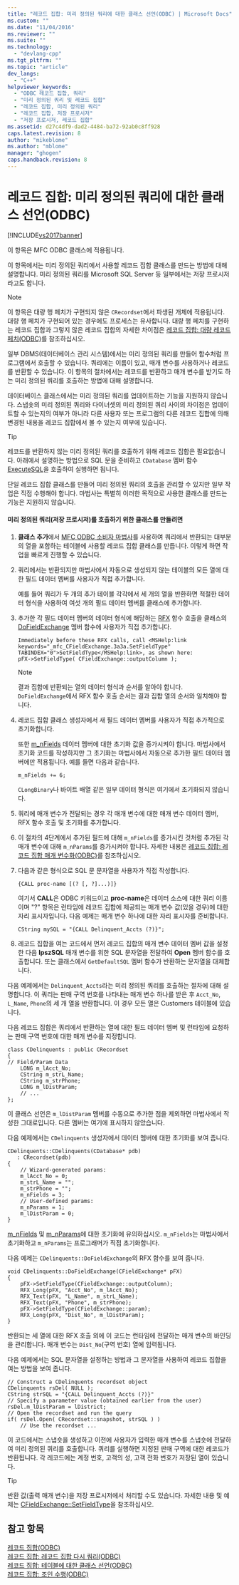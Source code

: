 ```yaml
---
title: "레코드 집합: 미리 정의된 쿼리에 대한 클래스 선언(ODBC) | Microsoft Docs"
ms.custom: ""
ms.date: "11/04/2016"
ms.reviewer: ""
ms.suite: ""
ms.technology: 
  - "devlang-cpp"
ms.tgt_pltfrm: ""
ms.topic: "article"
dev_langs: 
  - "C++"
helpviewer_keywords: 
  - "ODBC 레코드 집합, 쿼리"
  - "미리 정의된 쿼리 및 레코드 집합"
  - "레코드 집합, 미리 정의된 쿼리"
  - "레코드 집합, 저장 프로시저"
  - "저장 프로시저, 레코드 집합"
ms.assetid: d27c4df9-dad2-4484-ba72-92ab0c8ff928
caps.latest.revision: 8
author: "mikeblome"
ms.author: "mblome"
manager: "ghogen"
caps.handback.revision: 8
---
```

# 레코드 집합: 미리 정의된 쿼리에 대한 클래스 선언(ODBC)
[!INCLUDE[vs2017banner](../../assembler/inline/includes/vs2017banner.md)]

이 항목은 MFC ODBC 클래스에 적용됩니다.  
  
 이 항목에서는 미리 정의된 쿼리에서 사용할 레코드 집합 클래스를 만드는 방법에 대해 설명합니다. 미리 정의된 쿼리를 Microsoft SQL Server 등 일부에서는 저장 프로시저라고도 합니다.  
  
> [!NOTE]
>  이 항목은 대량 행 페치가 구현되지 않은 `CRecordset`에서 파생된 개체에 적용됩니다.  대량 행 페치가 구현되어 있는 경우에도 프로세스는 유사합니다.  대량 행 페치를 구현하는 레코드 집합과 그렇지 않은 레코드 집합의 자세한 차이점은 [레코드 집합: 대량 레코드 페치\(ODBC\)](../../data/odbc/recordset-fetching-records-in-bulk-odbc.md)를 참조하십시오.  
  
 일부 DBMS\(데이터베이스 관리 시스템\)에서는 미리 정의된 쿼리를 만들어 함수처럼 프로그램에서 호출할 수 있습니다.  쿼리에는 이름이 있고, 매개 변수를 사용하거나 레코드를 반환할 수 있습니다.  이 항목의 절차에서는 레코드를 반환하고 매개 변수를 받기도 하는 미리 정의된 쿼리를 호출하는 방법에 대해 설명합니다.  
  
 데이터베이스 클래스에서는 미리 정의된 쿼리를 업데이트하는 기능을 지원하지 않습니다.  스냅숏의 미리 정의된 쿼리와 다이너셋의 미리 정의된 쿼리 사이의 차이점은 업데이트할 수 있는지의 여부가 아니라 다른 사용자 또는 프로그램의 다른 레코드 집합에 의해 변경된 내용을 레코드 집합에서 볼 수 있는지 여부에 있습니다.  
  
> [!TIP]
>  레코드를 반환하지 않는 미리 정의된 쿼리를 호출하기 위해 레코드 집합은 필요없습니다.  아래에서 설명하는 방법으로 SQL 문을 준비하고 `CDatabase` 멤버 함수 [ExecuteSQL](../Topic/CDatabase::ExecuteSQL.md)을 호출하여 실행하면 됩니다.  
  
 단일 레코드 집합 클래스를 만들어 미리 정의된 쿼리의 호출을 관리할 수 있지만 일부 작업은 직접 수행해야 합니다.  마법사는 특별히 이러한 목적으로 사용한 클래스를 만드는 기능은 지원하지 않습니다.  
  
#### 미리 정의된 쿼리\(저장 프로시저\)를 호출하기 위한 클래스를 만들려면  
  
1.  **클래스 추가**에서 [MFC ODBC 소비자 마법사](../../mfc/reference/adding-an-mfc-odbc-consumer.md)를 사용하여 쿼리에서 반환되는 대부분의 열을 포함하는 테이블에 사용할 레코드 집합 클래스를 만듭니다.  이렇게 하면 작업을 빠르게 진행할 수 있습니다.  
  
2.  쿼리에서는 반환되지만 마법사에서 자동으로 생성되지 않는 테이블의 모든 열에 대한 필드 데이터 멤버를 사용자가 직접 추가합니다.  
  
     예를 들어 쿼리가 두 개의 추가 테이블 각각에서 세 개의 열을 반환하면 적절한 데이터 형식을 사용하여 여섯 개의 필드 데이터 멤버를 클래스에 추가합니다.  
  
3.  추가한 각 필드 데이터 멤버의 데이터 형식에 해당하는 [RFX](../../data/odbc/record-field-exchange-rfx.md) 함수 호출을 클래스의 [DoFieldExchange](../Topic/CRecordset::DoFieldExchange.md) 멤버 함수에 사용자가 직접 추가합니다.  
  
    ```  
    Immediately before these RFX calls, call <MSHelp:link keywords="_mfc_CFieldExchange.3a3a.SetFieldType" TABINDEX="0">SetFieldType</MSHelp:link>, as shown here:   
    pFX->SetFieldType( CFieldExchange::outputColumn );  
    ```  
  
    > [!NOTE]
    >  결과 집합에 반환되는 열의 데이터 형식과 순서를 알아야 합니다.  `DoFieldExchange`에서 RFX 함수 호출 순서는 결과 집합 열의 순서와 일치해야 합니다.  
  
4.  레코드 집합 클래스 생성자에서 새 필드 데이터 멤버를 사용자가 직접 추가적으로 초기화합니다.  
  
     또한 [m\_nFields](../Topic/CRecordset::m_nFields.md) 데이터 멤버에 대한 초기화 값을 증가시켜야 합니다.  마법사에서 초기화 코드를 작성하지만 그 초기화는 마법사에서 자동으로 추가한 필드 데이터 멤버에만 적용됩니다.  예를 들면 다음과 같습니다.  
  
    ```  
    m_nFields += 6;  
    ```  
  
     `CLongBinary`나 바이트 배열 같은 일부 데이터 형식은 여기에서 초기화되지 않습니다.  
  
5.  쿼리에 매개 변수가 전달되는 경우 각 매개 변수에 대한 매개 변수 데이터 멤버, RFX 함수 호출 및 초기화를 추가합니다.  
  
6.  이 절차의 4단계에서 추가된 필드에 대해 `m_nFields`를 증가시킨 것처럼 추가된 각 매개 변수에 대해 `m_nParams`를 증가시켜야 합니다.  자세한 내용은 [레코드 집합: 레코드 집합 매개 변수화\(ODBC\)](../../data/odbc/recordset-parameterizing-a-recordset-odbc.md)를 참조하십시오.  
  
7.  다음과 같은 형식으로 SQL 문 문자열을 사용자가 직접 작성합니다.  
  
    ```  
    {CALL proc-name [(? [, ?]...)]}  
    ```  
  
     여기서 **CALL**은 ODBC 키워드이고 **proc\-name**은 데이터 소스에 대한 쿼리 이름이며 "?" 항목은 런타임에 레코드 집합에 제공되는 매개 변수 값\(있을 경우\)에 대한 자리 표시자입니다.  다음 예제는 매개 변수 하나에 대한 자리 표시자를 준비합니다.  
  
    ```  
    CString mySQL = "{CALL Delinquent_Accts (?)}";  
    ```  
  
8.  레코드 집합을 여는 코드에서 먼저 레코드 집합의 매개 변수 데이터 멤버 값을 설정한 다음 **lpszSQL** 매개 변수를 위한 SQL 문자열을 전달하여 **Open** 멤버 함수를 호출합니다.  또는 클래스에서 `GetDefaultSQL` 멤버 함수가 반환하는 문자열을 대체합니다.  
  
 다음 예제에서는 `Delinquent_Accts`라는 미리 정의된 쿼리를 호출하는 절차에 대해 설명합니다. 이 쿼리는 판매 구역 번호를 나타내는 매개 변수 하나를 받은 후  `Acct_No`, `L_Name`, `Phone`의 세 개 열을 반환합니다.  이 경우 모든 열은 Customers 테이블에 있습니다.  
  
 다음 레코드 집합은 쿼리에서 반환하는 열에 대한 필드 데이터 멤버 및 런타임에 요청하는 판매 구역 번호에 대한 매개 변수를 지정합니다.  
  
```  
class CDelinquents : public CRecordset  
{  
// Field/Param Data  
    LONG m_lAcct_No;  
    CString m_strL_Name;  
    CString m_strPhone;  
    LONG m_lDistParam;  
    // ...  
};  
```  
  
 이 클래스 선언은 `m_lDistParam` 멤버를 수동으로 추가한 점을 제외하면 마법사에서 작성한 그대로입니다.  다른 멤버는 여기에 표시하지 않았습니다.  
  
 다음 예제에서는 `CDelinquents` 생성자에서 데이터 멤버에 대한 초기화를 보여 줍니다.  
  
```  
CDelinquents::CDelinquents(CDatabase* pdb)  
   : CRecordset(pdb)  
{  
    // Wizard-generated params:  
    m_lAcct_No = 0;  
    m_strL_Name = "";  
    m_strPhone = "";  
    m_nFields = 3;  
    // User-defined params:  
    m_nParams = 1;  
    m_lDistParam = 0;  
}  
```  
  
 [m\_nFields](../Topic/CRecordset::m_nFields.md) 및 [m\_nParams](../Topic/CRecordset::m_nParams.md)에 대한 초기화에 유의하십시오.  `m_nFields`는 마법사에서 초기화하고 `m_nParams`는 프로그래머가 직접 초기화합니다.  
  
 다음 예제는 `CDelinquents::DoFieldExchange`의 RFX 함수를 보여 줍니다.  
  
```  
void CDelinquents::DoFieldExchange(CFieldExchange* pFX)  
{  
    pFX->SetFieldType(CFieldExchange::outputColumn);  
    RFX_Long(pFX, "Acct_No", m_lAcct_No);  
    RFX_Text(pFX, "L_Name", m_strL_Name);  
    RFX_Text(pFX, "Phone", m_strPhone);  
    pFX->SetFieldType(CFieldExchange::param);  
    RFX_Long(pFX, "Dist_No", m_lDistParam);  
}  
```  
  
 반환되는 세 열에 대한 RFX 호출 외에 이 코드는 런타임에 전달하는 매개 변수의 바인딩을 관리합니다.  매개 변수는 `Dist_No`\(구역 번호\) 열에 입력됩니다.  
  
 다음 예제에서는 SQL 문자열을 설정하는 방법과 그 문자열을 사용하여 레코드 집합을 여는 방법을 보여 줍니다.  
  
```  
// Construct a CDelinquents recordset object  
CDelinquents rsDel( NULL );  
CString strSQL = "{CALL Delinquent_Accts (?)}"  
// Specify a parameter value (obtained earlier from the user)  
rsDel.m_lDistParam = lDistrict;  
// Open the recordset and run the query  
if( rsDel.Open( CRecordset::snapshot, strSQL ) )  
    // Use the recordset ...  
```  
  
 이 코드에서는 스냅숏을 생성하고 이전에 사용자가 입력한 매개 변수를 스냅숏에 전달하여 미리 정의된 쿼리를 호출합니다.  쿼리를 실행하면 지정된 판매 구역에 대한 레코드가 반환됩니다.  각 레코드에는 계정 번호, 고객의 성, 고객 전화 번호가 저장된 열이 있습니다.  
  
> [!TIP]
>  반환 값\(출력 매개 변수\)을 저장 프로시저에서 처리할 수도 있습니다.  자세한 내용 및 예제는 [CFieldExchange::SetFieldType](../Topic/CFieldExchange::SetFieldType.md)을 참조하십시오.  
  
## 참고 항목  
 [레코드 집합\(ODBC\)](../../data/odbc/recordset-odbc.md)   
 [레코드 집합: 레코드 집합 다시 쿼리\(ODBC\)](../../data/odbc/recordset-requerying-a-recordset-odbc.md)   
 [레코드 집합: 테이블에 대한 클래스 선언\(ODBC\)](../../data/odbc/recordset-declaring-a-class-for-a-table-odbc.md)   
 [레코드 집합: 조인 수행\(ODBC\)](../../data/odbc/recordset-performing-a-join-odbc.md)